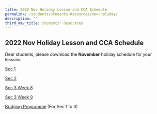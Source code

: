 ```yaml
---
title: 2022 Nov Holiday Lesson and CCA Schedule
permalink: /students/Students-Resources/nov-holiday/
description: ""
third_nav_title: Students' Resources
---
```

## 2022 Nov Holiday Lesson and CCA Schedule

Dear students, please download the **November** holiday schedule for your lessons:

[Sec 1](/files/Sec%201%202022%20Nov%20Holiday%20Lesson%20Schedule.pdf)

[Sec 2](/files/Sec%202%202022%20Nov%20Holiday%20Lesson%20Schedule.pdf)

[Sec 3 Week 8](/files/Sec%203%202022%20Nov%20Holiday%20Lesson%20Schedule%20wk%208.pdf)

[Sec 3 Week 9](/files/Sec%203%202022%20Nov%20Holiday%20Lesson%20Schedule%20wk%209.pdf)

[Bridging Programme](/files/All%20Levels%202022%20Bridging%20Programme%20updated.pdf) (For Sec 1 to 3)